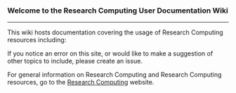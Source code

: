 ### Welcome to the Research Computing User Documentation Wiki

------

This wiki hosts documentation covering the usage of Research Computing resources including:  

If you notice an error on this site, or would like to make a suggestion of other topics to include, please create an issue.

For general information on Research Computing and Research Computing resources, go to the [Research Computing](https://www.colorado.edu/rc) website.
